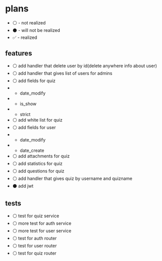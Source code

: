 # plans
- ⚪ - not realized
- ⚫ - will not be realized
- ✅ - realized
## features

- ⚪ add handler that delete user by id(delete anywhere info about user)
- ⚪ add handler that gives list of users for admins
- ⚪ add fields for quiz
- - date_modify
- - is_show 
- - strict
- ⚪ add white list for quiz
- ⚪ add fields for user
- - date_modify
- - date_create
- ⚪ add attachments for quiz
- ⚪ add statistics for quiz
- ⚪ add questions for quiz
- ⚪ add handler that gives quiz by username and quizname
- ⚫ add jwt

## tests

- ⚪ test for quiz service
- ⚪ more test for auth service
- ⚪ more test for user service
- ⚪ test for auth router
- ⚪ test for user router
- ⚪ test for quiz router